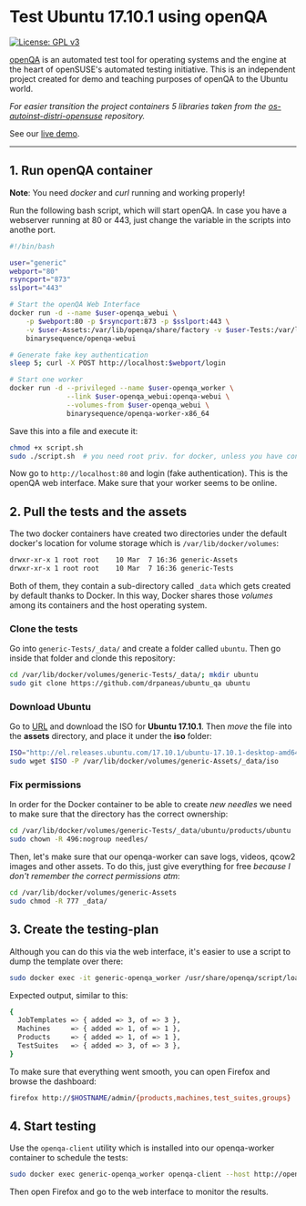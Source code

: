 # Test Ubuntu 17.10.1 using openQA
[![License: GPL v3](https://img.shields.io/badge/License-GPL%20v3-blue.svg)](https://www.gnu.org/licenses/gpl-3.0)

[openQA] is an automated test tool for operating systems and the engine
at the heart of openSUSE's automated testing initiative. This is an
independent project created for demo and teaching purposes of openQA
to the Ubuntu world.

*For easier transition the project containers 5 libraries
 taken from the [os-autoinst-distri-opensuse] repository.*

See our [live demo].

----

## 1. Run openQA container

**Note**: You need *docker* and *curl* running and working properly!

Run the following bash script, which will start openQA.
In case you have a webserver running at 80 or 443, just
change the variable in the scripts into anothe port.

```bash
#!/bin/bash

user="generic"
webport="80"
rsyncport="873"
sslport="443"

# Start the openQA Web Interface
docker run -d --name $user-openqa_webui \
    -p $webport:80 -p $rsyncport:873 -p $sslport:443 \
    -v $user-Assets:/var/lib/openqa/share/factory -v $user-Tests:/var/lib/openqa/share/tests \
    binarysequence/openqa-webui

# Generate fake key authentication
sleep 5; curl -X POST http://localhost:$webport/login

# Start one worker
docker run -d --privileged --name $user-openqa_worker \
              --link $user-openqa_webui:openqa-webui \
              --volumes-from $user-openqa_webui \
              binarysequence/openqa-worker-x86_64
```

Save this into a file and execute it:

```bash
chmod +x script.sh
sudo ./script.sh  # you need root priv. for docker, unless you have configured it differently
```

Now go to `http://localhost:80` and login (fake authentication).
This is the openQA web interface. Make sure that your worker
seems to be online.


## 2. Pull the tests and the assets

The two docker containers have created two directories
under the default docker's location for volume storage
which is `/var/lib/docker/volumes`:

```bash
drwxr-xr-x 1 root root    10 Mar  7 16:36 generic-Assets
drwxr-xr-x 1 root root    10 Mar  7 16:36 generic-Tests
```

Both of them, they contain a sub-directory called `_data`
which gets created by default thanks to Docker. In this
way, Docker shares those *volumes* among its containers
and the host operating system.


### Clone the tests

Go into `generic-Tests/_data/` and create a folder called `ubuntu`.
Then go inside that folder and clonde this repository:

```bash
cd /var/lib/docker/volumes/generic-Tests/_data/; mkdir ubuntu
sudo git clone https://github.com/drpaneas/ubuntu_qa ubuntu
```

### Download Ubuntu

Go to [URL](https://www.ubuntu.com/desktop/1710) and download
the ISO for **Ubuntu 17.10.1**. Then *move* the file into the
**assets** directory, and place it under the **iso** folder:

```bash
ISO="http://el.releases.ubuntu.com/17.10.1/ubuntu-17.10.1-desktop-amd64.iso"
sudo wget $ISO -P /var/lib/docker/volumes/generic-Assets/_data/iso
```

### Fix permissions

In order for the Docker container to be able to create *new needles*
we need to make sure that the directory has the correct ownership:

```bash
cd /var/lib/docker/volumes/generic-Tests/_data/ubuntu/products/ubuntu
sudo chown -R 496:nogroup needles/
```

Then, let's make sure that our openqa-worker can save logs, videos,
qcow2 images and other assets. To do this, just give everything
for free *because I don't remember the correct permissions atm*:

```bash
cd /var/lib/docker/volumes/generic-Assets
sudo chmod -R 777 _data/
```

## 3. Create the testing-plan

Although you can do this via the web interface, it's easier to use
a script to dump the template over there:

```bash
sudo docker exec -it generic-openqa_worker /usr/share/openqa/script/load_templates --host http://openqa-webui /var/lib/openqa/tests/ubuntu/templates
```

Expected output, similar to this:

```bash
{
  JobTemplates => { added => 3, of => 3 },
  Machines     => { added => 1, of => 1 },
  Products     => { added => 1, of => 1 },
  TestSuites   => { added => 3, of => 3 },
}
```

To make sure that everything went smooth, you can open Firefox and browse
the dashboard:

```bash
firefox http://$HOSTNAME/admin/{products,machines,test_suites,groups}
```

## 4. Start testing

Use the `openqa-client` utility which is installed into our
openqa-worker container to schedule the tests:

```bash
sudo docker exec generic-openqa_worker openqa-client --host http://openqa-webui isos post DISTRI=ubuntu VERSION=17.10 FLAVOR=desktop ARCH=amd64
```

Then open Firefox and go to the web interface to monitor
the results.



[live demo]: https://youtube.com
[openQA]: http://open.qa/
[os-autoinst-distri-opensuse]: https://github.com/os-autoinst/os-autoinst-distri-opensuse
